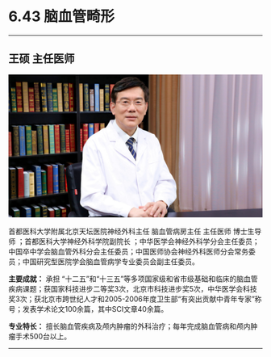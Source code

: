 # 6.43 脑血管畸形

---

## 王硕 主任医师

![1679376277607](image/c06_043/1679376277607.png)

首都医科大学附属北京天坛医院神经外科主任 脑血管病房主任 主任医师 博士生导师 ；首都医科大学神经外科学院副院长 ；中华医学会神经外科学分会主任委员；中国卒中学会脑血管外科分会主任委员；中国医师协会神经外科医师分会常务委员；中国研究型医院学会脑血管病学专业委员会副主任委员。

**主要成就：** 承担 “十二五”和“十三五”等多项国家级和省市级基础和临床的脑血管疾病课题；获国家科技进步二等奖3次，北京市科技进步奖5次，中华医学会科技奖3次；获北京市跨世纪人才和2005-2006年度卫生部“有突出贡献中青年专家”称号；发表学术论文100余篇，其中SCI文章40余篇。

**专业特长：** 擅长脑血管疾病及颅内肿瘤的外科治疗；每年完成脑血管病和颅内肿瘤手术500台以上。

---
